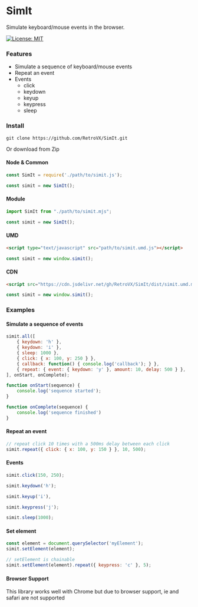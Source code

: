 # SimIt

Simulate keyboard/mouse events in the browser.

[![License: MIT](https://img.shields.io/badge/License-MIT-green.svg)](https://opensource.org/licenses/MIT)

### Features

* Simulate a sequence of keyboard/mouse events
* Repeat an event
* Events
    * click
    * keydown
    * keyup
    * keypress
    * sleep


### Install

```
git clone https://github.com/RetroVX/SimIt.git
```
Or download from Zip

#### Node & Common
```javascript
const SimIt = require('./path/to/simit.js');

const simit = new SimIt();
```

#### Module
```javascript
import SimIt from "./path/to/simit.mjs";

const simit = new SimIt();
```

#### UMD
```html
<script type="text/javascript" src="path/to/simit.umd.js"></script>
```
```javascript
const simit = new window.simit();
```

#### CDN
```html
<script src="https://cdn.jsdelivr.net/gh/RetroVX/SimIt/dist/simit.umd.min.js"></script>
```
```javascript
const simit = new window.simit();
```

### Examples

#### Simulate a sequence of events
```javascript
simit.all([
    { keydown: 'h' },
    { keydown: 'i' },
    { sleep: 1000 },
    { click: { x: 100, y: 250 } },
    { callback: function() { console.log('callback'); } },
    { repeat: { event: { keydown: 'y' }, amount: 10, delay: 500 } },
], onStart, onComplete);

function onStart(sequence) {
    console.log('sequence started');
}

function onComplete(sequence) {
    console.log('sequence finished')
}
```

#### Repeat an event
```javascript
// repeat click 10 times with a 500ms delay between each click
simit.repeat({ click: { x: 100, y: 150 } }, 10, 500);
```

#### Events
```javascript
simit.click(150, 250);

simit.keydown('h');

simit.keyup('i'),

simit.keypress('j');

simit.sleep(1000);
```

#### Set element
```javascript
const element = document.querySelector('myElement');
simit.setElement(element);

// setElement is chainable
simit.setElement(element).repeat({ keypress: 'c' }, 5);
```

#### Browser Support
This library works well with Chrome but due to browser support, ie and safari are not supported